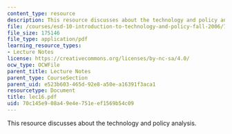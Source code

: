 ```yaml
---
content_type: resource
description: This resource discusses about the technology and policy analysis.
file: /courses/esd-10-introduction-to-technology-and-policy-fall-2006/70c145e908a49e4e751eef1569b54c09_lec16.pdf
file_size: 175146
file_type: application/pdf
learning_resource_types:
- Lecture Notes
license: https://creativecommons.org/licenses/by-nc-sa/4.0/
ocw_type: OCWFile
parent_title: Lecture Notes
parent_type: CourseSection
parent_uid: e523b603-465d-92e8-a50e-a16391f3aca1
resourcetype: Document
title: lec16.pdf
uid: 70c145e9-08a4-9e4e-751e-ef1569b54c09
---
```

This resource discusses about the technology and policy analysis.